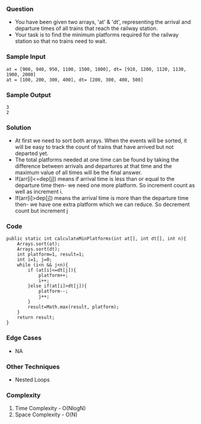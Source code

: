 ### Question
- You have been given two arrays, 'at' & 'dt', representing the arrival and departure times of all trains that reach the railway station.
- Your task is to find the minimum platforms required for the railway station so that no trains need to wait.

### Sample Input
    at = [900, 940, 950, 1100, 1500, 1800], dt= [910, 1200, 1120, 1130, 1900, 2000]
    at = [100, 200, 300, 400], dt= [200, 300, 400, 500]

### Sample Output
    3
    2

### Solution
- At first we need to sort both arrays. When the events will be sorted, it will be easy to track the count of trains that have arrived but not departed yet.
- The total platforms needed at one time can be found by taking the difference between arrivals and departures at that time and the maximum value of all times will be the final answer.
- If(arr[i]<=dep[j]) means if arrival time is less than or equal to the departure time then- we need one more platform. So increment count as well as increment i.
- If(arr[i]>dep[j]) means the arrival time is more than the departure time then- we have one extra platform which we can reduce. So decrement count but increment j

### Code
    public static int calculateMinPlatforms(int at[], int dt[], int n){
        Arrays.sort(at);
        Arrays.sort(dt);
        int platform=1, result=1;
        int i=1, j=0;
        while (i<n && j<n){
            if (at[i]<=dt[j]){
                platform++;
                i++;
            }else if(at[i]>dt[j]){
                platform--;
                j++;
            }
            result=Math.max(result, platform);
        }
        return result;
    }

### Edge Cases
- NA

### Other Techniques
- Nested Loops

### Complexity
1. Time Complexity - O(NlogN)
2. Space Complexity - O(N)